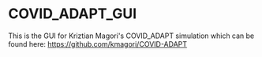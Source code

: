 # COVID_ADAPT_GUI
This is the GUI for Kriztian Magori's COVID_ADAPT simulation which can be found here: https://github.com/kmagori/COVID-ADAPT
